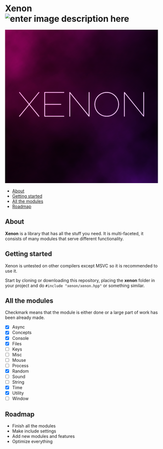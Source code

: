 
# Xenon ![enter image description here](https://img.shields.io/github/license/AlienTheBetrayer/Xenon?color=blue)
![xenon-image](https://raw.githubusercontent.com/AlienTheBetrayer/Xenon/main/xenon.png)
- [About](#about)
- [Getting started](#getting-started)
- [All the modules](#all-the-modules)
- [Roadmap](#roadmap)
## About
**Xenon** is a library that has all the stuff you need. It is multi-faceted, it consists of many modules that serve different functionality.
## Getting started
Xenon is untested on other compilers except MSVC so it is recommended to use it.

Start by cloning or downloading this repository, placing the **xenon** folder in your project and do `#include "xenon/xenon.hpp"` or something similar.
## All the modules
Checkmark means that the module is either done or a large part of work has been already made.
- [x] Async
- [x] Concepts
- [x] Console
- [x] Files
- [ ] Keys
- [ ] Misc
- [ ] Mouse
- [ ] Process
- [x] Random
- [ ] Sound
- [ ] String
- [x] Time
- [x] Utility
- [ ] Window
## Roadmap
- Finish all the modules
- Make include settings
- Add new modules and features
- Optimize everything
